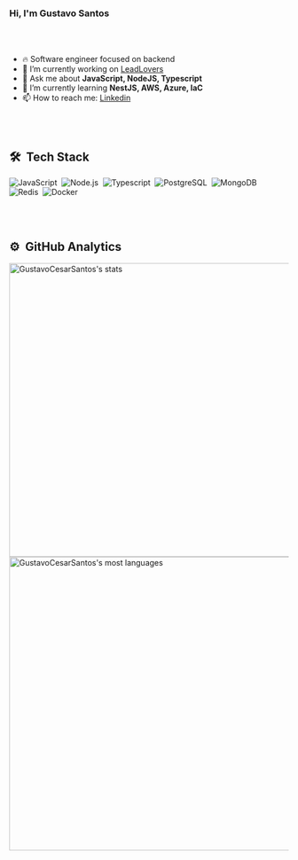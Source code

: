 ### Hi, I'm Gustavo Santos

<br><br>

- 🔥 Software engineer focused on backend
- 🔭 I’m currently working on [LeadLovers](https://www.leadlovers.com/)
- 💬 Ask me about **JavaScript, NodeJS, Typescript**
- 🌱 I’m currently learning **NestJS, AWS, Azure, IaC**
- 📫 How to reach me: [Linkedin](https://www.linkedin.com/in/gustavo-cesar-b793ba167/)

<br><br>

## 🛠 &nbsp;Tech Stack
![JavaScript](https://img.shields.io/badge/-JavaScript-05122A?style=flat&logo=javascript)&nbsp;
![Node.js](https://img.shields.io/badge/-Node.js-05122A?style=flat&logo=node.js)&nbsp;
![Typescript](https://img.shields.io/badge/-Typescript-05122A?style=flat&logo=typescript)&nbsp;
![PostgreSQL](https://img.shields.io/badge/-PostgreSQL-05122A?style=flat&logo=postgresql)&nbsp;
![MongoDB](https://img.shields.io/badge/-MongoDB-05122A?style=flat&logo=mongodb)&nbsp;
![Redis](https://img.shields.io/badge/-Redis-05122A?style=flat&logo=redis)&nbsp;
![Docker](https://img.shields.io/badge/-Docker-05122A?style=flat&logo=docker)&nbsp;

<br><br>

## ⚙️ &nbsp;GitHub Analytics

<p align="left">
<img width="530em" src="https://github-readme-stats.vercel.app/api?username=GustavoCesarSantos&show_icons=true&theme=vision-friendly-dark" alt="GustavoCesarSantos's stats"/>
<img width="530em" src="https://github-readme-stats.vercel.app/api/top-langs/?username=GustavoCesarSantos&layout=compact&theme=vision-friendly-dark" alt="GustavoCesarSantos's most languages"/>
</p>

<br><br>

<!--
**GustavoCesarSantos/GustavoCesarSantos** is a ✨ _special_ ✨ repository because its `README.md` (this file) appears on your GitHub profile.

Here are some ideas to get you started:

- 👯 I’m looking to collaborate on ...
- 🤔 I’m looking for help with ...
- 😄 Pronouns: ...
- ⚡ Fun fact: ...
-->
